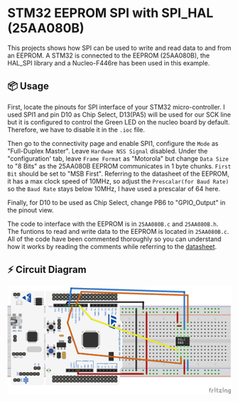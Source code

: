 # STM32 EEPROM SPI with SPI_HAL (25AA080B)

This projects shows how SPI can be used to write and read data to and from an EEPROM. A STM32 is connected to the EEPROM (25AA080B), the HAL_SPI library and a Nucleo-F446re has been used in this example.


## 📦 Usage
First, locate the pinouts for SPI interface of your STM32 micro-controller. I used SPI1 and pin D10 as Chip Select, D13(PA5) will be used for our SCK line but it is configured to control the Green LED on the nucleo board by default. Therefore, we have to disable it in the `.ioc` file.

Then go to the connectivity page and enable SPI1, configure the `Mode` as "Full-Duplex Master". Leave `Hardwae NSS Signal` disabled. Under the "configuration' tab, leave `Frame Format` as "Motorola" but change `Data Size` to "8 Bits" as the 25AA080B EEPROM communicates in 1 byte chunks. `First Bit` should be set to "MSB First". Referring to the datasheet of the EEPROM, it has a max clock speed of 10MHz, so adjust the `Prescalar(for Baud Rate)` so the `Baud Rate` stays below 10MHz, I have used a prescalar of 64 here. 

Finally, for D10 to be used as Chip Select, change PB6 to "GPIO_Output" in the pinout view.

The code to interface with the EEPROM is in `25AA080B.c` and `25AA080B.h`. The funtions to read and write data to the EEPROM is located in `25AA080B.c`. All of the code have been commented thoroughly so you can understand how it works by reading the comments while referring to the [datasheet](https://ww1.microchip.com/downloads/en/DeviceDoc/21808D.pdf).


## ⚡ Circuit Diagram 
![Circuit Diagram](https://github.com/Vincentho711/STM32-Embedded-Development/blob/master/SPI_HAL_EEPROM/nucleo_SPI_25AA080B_circuit_diagram.png?raw=true)
